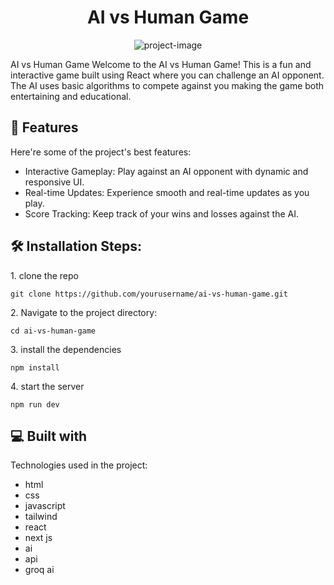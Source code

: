 <h1 align="center" id="title">AI vs Human Game</h1>

<p align="center"><img src="https://socialify.git.ci/dev-rfgul/AI-vs-Human-react-/image?language=1&amp;name=1&amp;owner=1&amp;stargazers=1&amp;theme=Auto" alt="project-image"></p>

<p id="description">AI vs Human Game Welcome to the AI vs Human Game! This is a fun and interactive game built using React where you can challenge an AI opponent. The AI uses basic algorithms to compete against you making the game both entertaining and educational.</p>

  
  
<h2>🧐 Features</h2>

Here're some of the project's best features:

*   Interactive Gameplay: Play against an AI opponent with dynamic and responsive UI.
*   Real-time Updates: Experience smooth and real-time updates as you play.
*   Score Tracking: Keep track of your wins and losses against the AI.

<h2>🛠️ Installation Steps:</h2>

<p>1. clone the repo</p>

```
git clone https://github.com/yourusername/ai-vs-human-game.git
```

<p>2. Navigate to the project directory:</p>

```
cd ai-vs-human-game
```

<p>3. install the dependencies</p>

```
npm install
```

<p>4. start the server</p>

```
npm run dev
```

  
  
<h2>💻 Built with</h2>

Technologies used in the project:

*   html
*   css
*   javascript
*   tailwind
*   react
*   next js
*   ai
*   api
*   groq ai
